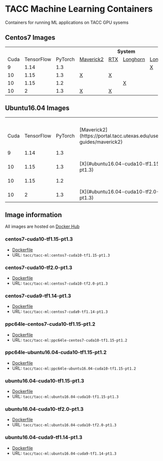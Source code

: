 # TACC Machine Learning Containers


Containers for running ML applications on TACC GPU sysems

## Centos7 Images
<table>
  <tr>
    <th></th>
    <th></th>
    <th></th>
    <th colspan="4">System</th>
  </tr>
  <tr>
    <td>Cuda</td>
    <td>TensorFlow</td>
    <td>PyTorch</td>
    <td><a href="https://portal.tacc.utexas.edu/user-guides/maverick2">Maverick2</a></td>
    <td><a href="https://fronteraweb.tacc.utexas.edu/user-guide/system/#gpu-nodes">RTX</a></td>
    <td><a href="https://portal.tacc.utexas.edu/user-guides/longhorn">Longhorn</a></td>
    <td><a href="https://portal.tacc.utexas.edu/user-guides/lonestar5">Lonestar5</a></td>
  </tr>
  <tr>
    <td>9</td>
    <td>1.14</td>
    <td>1.3</td>
    <td></td>
    <td></td>
    <td></td>
    <td><a href="#centos7-cuda9-tf1.14-pt1.3">X</a></td>
  </tr>
  <tr>
    <td>10</td>
    <td>1.15</td>
    <td>1.3</td>
    <td><a href="#centos7-cuda10-tf1.15-pt1.3">X</a></td>
    <td><a href="#centos7-cuda10-tf1.15-pt1.3">X</a></td>
    <td></td>
    <td></td>
  </tr>
  <tr>
    <td>10</td>
    <td>1.15</td>
    <td>1.2</td>
    <td></td>
    <td></td>
    <td><a href="#ppc64le-centos7-cuda10-tf1.15-pt1.2">X</a></td>
    <td></td>
  </tr>
  <tr>
    <td>10</td>
    <td>2</td>
    <td>1.3</td>
    <td><a href="#centos7-cuda10-tf2.0-pt1.3">X</a></td>
    <td><a href="#centos7-cuda10-tf2.0-pt1.3">X</a></td>
    <td></td>
    <td></td>
  </tr>
</table>

## Ubuntu16.04 Images
<table>
  <tr>
    <th></th>
    <th></th>
    <th></th>
    <th colspan="4">System</th>
  </tr>
  <tr>
    <td>Cuda</td>
    <td>TensorFlow</td>
    <td>PyTorch</td>
    <td>[Maverick2](https://portal.tacc.utexas.edu/user-guides/maverick2)</td>
    <td>[RTX](https://fronteraweb.tacc.utexas.edu/user-guide/system/#gpu-nodes)</td>
    <td>[Longhorn](https://portal.tacc.utexas.edu/user-guides/longhorn)</td>
    <td>[Lonestar5](https://portal.tacc.utexas.edu/user-guides/lonestar5)</td>
  </tr>
  <tr>
    <td>9</td>
    <td>1.14</td>
    <td>1.3</td>
    <td></td>
    <td></td>
    <td></td>
    <td>[X](#ubuntu16.04-cuda9-tf1.14-pt1.3)</td>
  </tr>
  <tr>
    <td>10</td>
    <td>1.15</td>
    <td>1.3</td>
    <td>[X](#ubuntu16.04-cuda10-tf1.15-pt1.3)</td>
    <td>[X](#ubuntu16.04-cuda10-tf1.15-pt1.3)</td>
    <td></td>
    <td></td>
  </tr>
  <tr>
    <td>10</td>
    <td>1.15</td>
    <td>1.2</td>
    <td></td>
    <td></td>
    <td>[X](#ppc64le-ubuntu16.04-cuda10-tf1.15-pt1.2)</td>
    <td></td>
  </tr>
  <tr>
    <td>10</td>
    <td>2</td>
    <td>1.3</td>
    <td>[X](#ubuntu16.04-cuda10-tf2.0-pt1.3)</td>
    <td>[X](#ubuntu16.04-cuda10-tf2.0-pt1.3)</td>
    <td></td>
    <td></td>
  </tr>
</table>

## Image information

All images are hosted on [Docker Hub](https://hub.docker.com/r/tacc/tacc-ml/tags)

### centos7-cuda10-tf1.15-pt1.3
* [Dockerfile](containers/tf-conda)
* URL: `tacc/tacc-ml:centos7-cuda10-tf1.15-pt1.3`
### centos7-cuda10-tf2.0-pt1.3
* [Dockerfile](containers/tf-conda)
* URL: `tacc/tacc-ml:centos7-cuda10-tf2.0-pt1.3`
### centos7-cuda9-tf1.14-pt1.3
* [Dockerfile](containers/tf-conda)
* URL: `tacc/tacc-ml:centos7-cuda9-tf1.14-pt1.3`
### ppc64le-centos7-cuda10-tf1.15-pt1.2
* [Dockerfile](containers/tf-ppc64le)
* URL: `tacc/tacc-ml:ppc64le-centos7-cuda10-tf1.15-pt1.2`
### ppc64le-ubuntu16.04-cuda10-tf1.15-pt1.2
* [Dockerfile](containers/tf-ppc64le)
* URL: `tacc/tacc-ml:ppc64le-ubuntu16.04-cuda10-tf1.15-pt1.2`
### ubuntu16.04-cuda10-tf1.15-pt1.3
* [Dockerfile](containers/tf-conda)
* URL: `tacc/tacc-ml:ubuntu16.04-cuda10-tf1.15-pt1.3`
### ubuntu16.04-cuda10-tf2.0-pt1.3
* [Dockerfile](containers/tf-conda)
* URL: `tacc/tacc-ml:ubuntu16.04-cuda10-tf2.0-pt1.3`
### ubuntu16.04-cuda9-tf1.14-pt1.3
* [Dockerfile](containers/tf-conda)
* URL: `tacc/tacc-ml:ubuntu16.04-cuda9-tf1.14-pt1.3`

